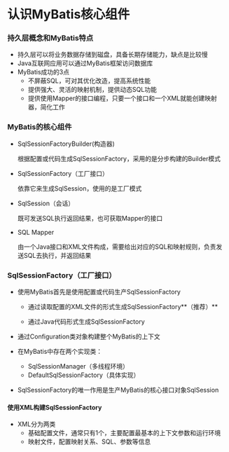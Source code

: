 # 认识MyBatis核心组件

### 持久层概念和MyBatis特点

* 持久层可以将业务数据存储到磁盘，具备长期存储能力，缺点是比较慢
* Java互联网应用可以通过MyBatis框架访问数据库
* MyBatis成功的3点
  * 不屏蔽SQL，可对其优化改造，提高系统性能
  * 提供强大、灵活的映射机制，提供动态SQL功能
  * 提供使用Mapper的接口编程，只要一个接口和一个XML就能创建映射器，简化工作

### MyBatis的核心组件

* SqlSessionFactoryBuilder(构造器)

  根据配置或代码生成SqlSessionFactory，采用的是分步构建的Builder模式

* SqlSessionFactory（工厂接口）

  依靠它来生成SqlSession，使用的是工厂模式

* SqlSession（会话）

  既可发送SQL执行返回结果，也可获取Mapper的接口

* SQL Mapper

  由一个Java接口和XML文件构成，需要给出对应的SQL和映射规则，负责发送SQL去执行，并返回结果

### SqlSessionFactory（工厂接口）

* 使用MyBatis首先是使用配置或代码生产SqlSessionFactory

  * 通过读取配置的XML文件的形式生成SqlSessionFactory**（推荐）**

  * 通过Java代码形式生成SqlSessionFactory

* 通过Configuration类对象构建整个MyBatis的上下文
* 在MyBatis中存在两个实现类：
  * SqlSessionManager（多线程环境）
  * DefaultSqlSessionFactory（具体实现）

* SqlSessionFactory的唯一作用是生产MyBatis的核心接口对象SqlSession

#### 使用XML构建SqlSessionFactory

* XML分为两类
  * 基础配置文件，通常只有1个，主要配置最基本的上下文参数和运行环境
  * 映射文件，配置映射关系、SQL、参数等信息